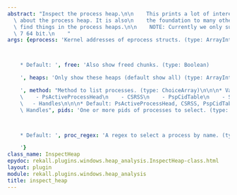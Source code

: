 ```yaml
---
abstract: "Inspect the process heap.\n\n    This prints a lot of interesting facts\
  \ about the process heap. It is also\n    the foundation to many other plugins which\
  \ find things in the process heaps.\n\n    NOTE: Currently we only support Windows\
  \ 7 64 bit.\n    "
args: {eprocess: 'Kernel addresses of eprocess structs. (type: ArrayIntParser)



    * Default: ', free: 'Also show freed chunks. (type: Boolean)

    ', heaps: 'Only show these heaps (default show all) (type: ArrayIntParser)

    ', method: "Method to list processes. (type: ChoiceArray)\n\n\n* Valid Choices:\n\
    \    - PsActiveProcessHead\n    - CSRSS\n    - PspCidTable\n    - Sessions\n \
    \   - Handles\n\n\n* Default: PsActiveProcessHead, CSRSS, PspCidTable, Sessions,\
    \ Handles", pids: 'One or more pids of processes to select. (type: ArrayIntParser)



    * Default: ', proc_regex: 'A regex to select a process by name. (type: RegEx)

    '}
class_name: InspectHeap
epydoc: rekall.plugins.windows.heap_analysis.InspectHeap-class.html
layout: plugin
module: rekall.plugins.windows.heap_analysis
title: inspect_heap
---
```

